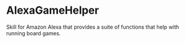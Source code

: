 # AlexaGameHelper
Skill for Amazon Alexa that provides a suite of functions that help with running board games.
